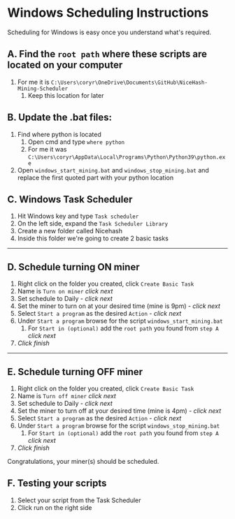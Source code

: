 # Windows Scheduling Instructions

Scheduling for Windows is easy once you understand what's required.

## A. Find the `root path` where these scripts are located on your computer
1. For me it is `C:\Users\coryr\OneDrive\Documents\GitHub\NiceHash-Mining-Scheduler`
   1. Keep this location for later

## B. Update the .bat files:
1. Find where python is located 
   1. Open cmd and type `where python`
   2. For me it was `C:\Users\coryr\AppData\Local\Programs\Python\Python39\python.exe`
2. Open `windows_start_mining.bat` and `windows_stop_mining.bat` and replace the first quoted part with your python location

## C. Windows Task Scheduler
1. Hit Windows key and type `Task scheduler`
2. On the left side, expand the `Task Scheduler Library`
3. Create a new folder called Nicehash
4. Inside this folder we're going to create 2 basic tasks 

___

## D. Schedule turning ON miner
1. Right click on the folder you created, click `Create Basic Task`
2. Name is `Turn on miner` *click next*
3. Set schedule to Daily - *click next*
4. Set the miner to turn on at your desired time (mine is 9pm) - *click next*
5. Select `Start a program` as the desired `Action` - *click next*
6. Under `Start a program` browse for the script `windows_start_mining.bat`
   1. For `Start in (optional)` add the `root path` you found from `step A` *click next*
7. *Click finish*
___

## E. Schedule turning OFF miner
1. Right click on the folder you created, click `Create Basic Task`
2. Name is `Turn off miner` *click next*
3. Set schedule to Daily - *click next*
4. Set the miner to turn off at your desired time (mine is 4pm) - *click next*
5. Select `Start a program` as the desired `Action` - *click next*
6. Under `Start a program` browse for the script `windows_stop_mining.bat`
   1. For `Start in (optional)` add the `root path` you found from `step A` *click next*
7. *Click finish*

Congratulations, your miner(s) should be scheduled.

## F. Testing your scripts
1. Select your script from the Task Scheduler
2. Click run on the right side